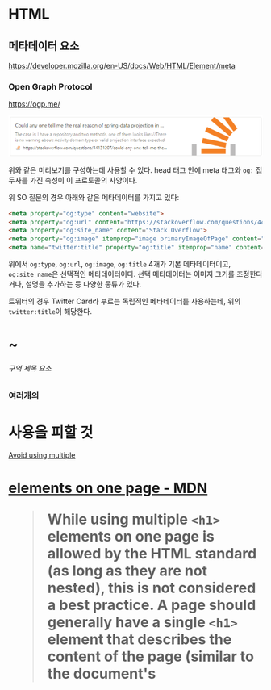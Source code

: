 # HTML

## <meta> 메타데이터 요소

https://developer.mozilla.org/en-US/docs/Web/HTML/Element/meta

### Open Graph Protocol

https://ogp.me/

![Open Graph Protocol](./res/open-graph-protocol-example.png)

위와 같은 미리보기를 구성하는데 사용할 수 있다.
head 태그 안에 meta 태그와 `og:` 접두사를 가진 속성이 이 프로토콜의 사양이다.

위 SO 질문의 경우 아래와 같은 메타데이터를 가지고 있다:

```html
<meta property="og:type" content="website">
<meta property="og:url" content="https://stackoverflow.com/questions/44131207/could-any-one-tell-me-the-real-reason-of-spring-data-projection-in-my-case">
<meta property="og:site_name" content="Stack Overflow">
<meta property="og:image" itemprop="image primaryImageOfPage" content="https://cdn.sstatic.net/Sites/stackoverflow/Img/apple-touch-icon@2.png?v=73d79a89bded">
<meta name="twitter:title" property="og:title" itemprop="name" content="Could any one tell me the real reason of spring-data projection in my case?">
```

위에서 `og:type`, `og:url`, `og:image`, `og:title` 4개가 기본 메타데이터이고, `og:site_name`은 선택적인 메타데이터이다.
선택 메타데이터는 이미지 크기를 조정한다거나, 설명을 추가하는 등 다양한 종류가 있다.

트위터의 경우 Twitter Card라 부르는 독립적인 메타데이터를 사용하는데, 위의 `twitter:title`이 해당한다.

## <h1>~<h6> 구역 제목 요소

### 여러개의 <h1> 사용을 피할 것

[Avoid using multiple <h1> elements on one page - MDN](https://developer.mozilla.org/en-US/docs/Web/HTML/Element/Heading_Elements#avoid_using_multiple_h1_elements_on_one_page)

> While using multiple `<h1>` elements on one page is allowed by the HTML standard (as long as they are not nested), this is not considered a best practice. A page should generally have a single `<h1>` element that describes the content of the page (similar to the document's <title> element).

`<h1>` 여러개를 사용하는 것이 허용되긴 하지만, 좋은 방법은 아니다.
페이지에는 보통 페이지의 내용을 설명하는 하나의 `<h1>` 요소가 있어야 한다.

SEO 관점에서도 하나만 있는 것이 좋다고 한다.
